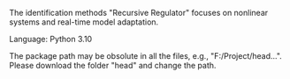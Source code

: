 The identification methods "Recursive Regulator" focuses on nonlinear systems and real-time model adaptation.

Language: Python 3.10


The package path may be obsolute in all the files, e.g., "F:/Project/head...". Please download the folder "head" and change the path.
